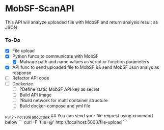 # MobSF-ScanAPI

This API will analyze uploaded file with MobSF and return analysis result as JSON

### To-Do

- [x] File upload
- [x] Python funcs to communicate with MobSF
  - [x] Malware path and name values as script or function parameters 
- [x] API func to send uploaded file to MobSF && send MobSF Json analys as response
- [ ] Refactor API code
- [ ] Dockerize
  - [ ] ?Define static MobSF API key as secret
  - [ ] Build API image
  - [ ] ?Build network for multi container structure
  - [ ] Build docker-compose and yml file

<sub>
PS: ? - not sure about task
</sub>
## You can send your file request using command below
```
curl -F 'file=@<filepath>' http://localhost:5000/file-upload 
```
